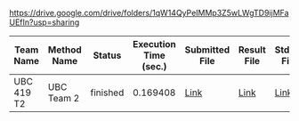 https://drive.google.com/drive/folders/1qW14QyPeIMMp3Z5wLWgTD9ijMFaUEfIn?usp=sharing

| Team Name    | Method Name | Status   | Execution Time (sec.) | Submitted File | Result File | Stdout File | Stderr File | Submitted At |
|-------------|------------|----------|----------------------|----------------|-------------|-------------|-------------|--------------------------|
| UBC 419 T2  | UBC Team 2 | finished | 0.169408             | [Link](https://evalai.s3.amazonaws.com/media/submission_files/submission_502585/bcad9e8f-9baa-4b73-81c0-64a5aa60d0ab.json) | [Link](https://evalai.s3.amazonaws.com/media/submission_files/submission_502585/bcd13e13-a8db-4565-ba77-876ff78d7c2a.json) | [Link](https://evalai.s3.amazonaws.com/media/submission_files/submission_502585/b17a55ad-8d6e-435e-80ba-84f2af518f6c.txt) |  | 2025-03-29 22:52:42.173476+00:00 |
